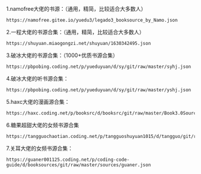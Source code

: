 1.namofree大佬的书源：（通用，精简，比较适合大多数人）

```
https://namofree.gitee.io/yuedu3/legado3_booksource_by_Namo.json
```

2.一程大佬的书源合集：（通用，精简，比较适合大多数人）

```
https://shuyuan.miaogongzi.net/shuyuan/1630342495.json
```

3.破冰大佬的书源合集：（1000+优质书源合集）

```
https://pbpobing.coding.net/p/yueduyuan/d/sy/git/raw/master/syhj.json
```

4.破冰大佬的听书源合集：

```
https://pbpobing.coding.net/p/yueduyuan/d/sy/git/raw/master/yshj.json
```

5.haxc大佬的漫画源合集：

```
https://haxc.coding.net/p/booksrc/d/booksrc/git/raw/master/Book3.0Source.json
```

6.糖果超甜大佬的女频书源合集

```
https://tangguochaotian.coding.net/p/tangguoshuyuan1015/d/tangguo/git/raw/master/exportBookSource.json
```

7.关耳大佬的女频书源合集：

```
https://guaner001125.coding.net/p/coding-code-guide/d/booksources/git/raw/master/sources/guaner.json
```

